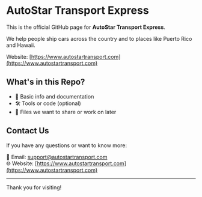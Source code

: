 # AutoStar Transport Express

This is the official GitHub page for **AutoStar Transport Express**.

We help people ship cars across the country and to places like Puerto Rico and Hawaii.

Website: [https://www.autostartransport.com](https://www.autostartransport.com)

## What's in this Repo?

- 📝 Basic info and documentation
- 🛠️ Tools or code (optional)
- 📂 Files we want to share or work on later

## Contact Us

If you have any questions or want to know more:

📧 Email: support@autostartransport.com  
🌐 Website: [https://www.autostartransport.com](https://www.autostartransport.com)

---

Thank you for visiting!
